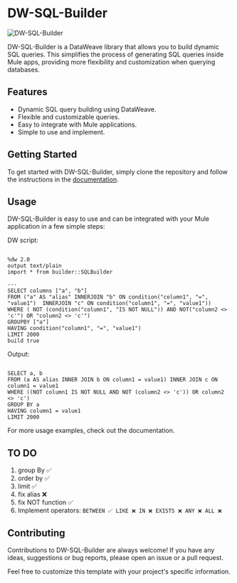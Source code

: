 # DW-SQL-Builder

![DW-SQL-Builder](https://tenor.com/ru/view/pepe-the-frog-left-and-right-swaying-dancing-graphics-gif-17809232)

DW-SQL-Builder is a DataWeave library that allows you to build dynamic SQL queries. This simplifies the process of generating SQL queries inside Mule apps, providing more flexibility and customization when querying databases.

## Features

- Dynamic SQL query building using DataWeave.
- Flexible and customizable queries.
- Easy to integrate with Mule applications.
- Simple to use and implement.

## Getting Started

To get started with DW-SQL-Builder, simply clone the repository and follow the instructions in the [documentation](https://github.com/username/dw-sql-builder/docs).

## Usage

DW-SQL-Builder is easy to use and can be integrated with your Mule application in a few simple steps:

DW script: 
```

%dw 2.0
output text/plain
import * from builder::SQLBuilder

--- 
SELECT columns ["a", "b"]
FROM ("a" AS "alias" INNERJOIN "b" ON condition("column1", "=", "value1")  INNERJOIN "c" ON condition("column1", "=", "value1")) 
WHERE ( NOT (condition("column1", "IS NOT NULL")) AND NOT("column2 <> 'c'") OR "column2 <> 'c'") 
GROUPBY ["a"]
HAVING condition("column1", "=", "value1")
LIMIT 2000
build true

```

Output:

```

SELECT a, b
FROM (a AS alias INNER JOIN b ON column1 = value1) INNER JOIN c ON column1 = value1
WHERE ((NOT column1 IS NOT NULL AND NOT (column2 <> 'c')) OR column2 <> 'c')
GROUP BY a
HAVING column1 = value1
LIMIT 2000

```

For more usage examples, check out the documentation.

## TO DO
1. group By ✅
2. order by ✅
3. limit    ✅
4. fix alias ❌
5. fix NOT function ✅
6. Implement operators: ``BETWEEN ✅ LIKE ❌ IN ❌ EXISTS ❌ ANY ❌ ALL ❌``  

## Contributing
Contributions to DW-SQL-Builder are always welcome! If you have any ideas, suggestions or bug reports, please open an issue or a pull request.

Feel free to customize this template with your project's specific information.

